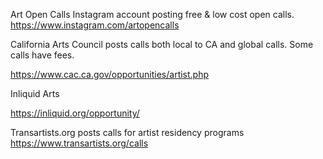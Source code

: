 Art Open Calls
Instagram account posting free & low cost open calls. 
https://www.instagram.com/artopencalls

California Arts Council posts calls both local to CA and global calls. Some calls have fees.

https://www.cac.ca.gov/opportunities/artist.php

Inliquid Arts 

https://inliquid.org/opportunity/

Transartists.org posts calls for artist residency programs 
https://www.transartists.org/calls


